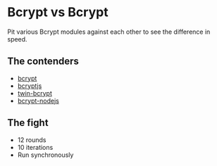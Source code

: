 # Bcrypt vs Bcrypt

Pit various Bcrypt modules against each other to see the difference in speed.

## The contenders

- [bcrypt](https://www.npmjs.com/package/bcrypt)
- [bcryptjs](https://www.npmjs.com/package/bcryptjs)
- [twin-bcrypt](https://www.npmjs.com/package/twin-bcrypt)
- [bcrypt-nodejs](https://www.npmjs.com/package/bcrypt-nodejs)

## The fight

- 12 rounds
- 10 iterations
- Run synchronously
